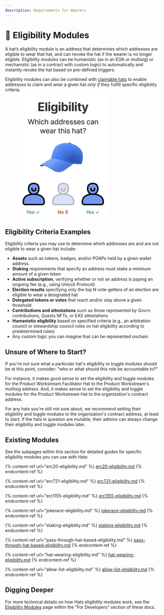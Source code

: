 ```yaml
---
description: Requirements for Wearers
---
```


# 🌟 Eligibility Modules

A hat’s eligibility module is an address that determines which addresses are eligible to wear that hat, and can revoke the hat if the wearer is no longer eligible. Eligibility modules can be humanistic (as in an EOA or multisig) or mechanistic (as in a contract with custom logic) to automatically and instantly revoke the hat based on pre-defined triggers.

Eligibility modules can also be combined with [claimable hats](../hatter-modules/making-hats-claimable.md) to enable addresses to claim and wear a given hat _only if_ they fulfill specific eligibility criteria.

<figure><img src="../../.gitbook/assets/Screenshot 2023-06-28 at 3.15.24 PM.png" alt="" width="300"><figcaption></figcaption></figure>

## **Eligibility Criteria Examples**

Eligibility criteria you may use to determine which addresses are and are not eligible to wear a given hat include:

* **Assets** such as tokens, badges, and/or POAPs held by a given wallet address
* **Staking** requirements that specify an address must stake a minimum amount of a given token
* **Active subscription**, verifying whether or not an address is paying an ongoing fee (e.g., using Unlock Protocol)
* **Election results** specifying only the top N vote-getters of an election are eligible to wear a designated hat
* **Delegated tokens or votes** that reach and/or stay above a given threshold
* **Contributions and attestations** such as those represented by Govrn contributions, Quests NFTs, or EAS attestations
* **Humanistic eligibility** based on specified criteria (e.g., an arbitration council or stewardship council rules on hat eligibility according to predetermined rules)
* Any custom logic you can imagine that can be represented onchain

## Unsure of Where to Start?

If you're not sure what a particular hat's eligibility or toggle modules should be at this point, consider: "who or what should this role be accountable to?"

For instance, it makes good sense to set the eligibility and toggle modules for the Product Workstream Facilitator Hat to the Product Workstream's multisig address. And, it makes sense to set the eligibility and toggle modules for the Product Workstream Hat to the organization's contract address.

For any hats you're still not sure about, we recommend setting their eligibility and toggle modules to the organization's contract address, at least to start. If the hats in question are mutable, their admins can always change their eligibility and toggle modules later.

## Existing Modules

See the subpages within this section for detailed guides for specific eligibility modules you can use with Hats:

{% content-ref url="erc20-eligibility.md" %}
[erc20-eligibility.md](erc20-eligibility.md)
{% endcontent-ref %}

{% content-ref url="erc721-eligibility.md" %}
[erc721-eligibility.md](erc721-eligibility.md)
{% endcontent-ref %}

{% content-ref url="erc1155-eligibility.md" %}
[erc1155-eligibility.md](erc1155-eligibility.md)
{% endcontent-ref %}

{% content-ref url="jokerace-eligibility.md" %}
[jokerace-eligibility.md](jokerace-eligibility.md)
{% endcontent-ref %}

{% content-ref url="staking-eligibility.md" %}
[staking-eligibility.md](staking-eligibility.md)
{% endcontent-ref %}

{% content-ref url="pass-through-hat-based-eligibility.md" %}
[pass-through-hat-based-eligibility.md](pass-through-hat-based-eligibility.md)
{% endcontent-ref %}

{% content-ref url="hat-wearing-eligibility.md" %}
[hat-wearing-eligibility.md](hat-wearing-eligibility.md)
{% endcontent-ref %}

{% content-ref url="allow-list-eligibility.md" %}
[allow-list-eligibility.md](allow-list-eligibility.md)
{% endcontent-ref %}

## Digging Deeper

For more technical details on how Hats eligibility modules work, see the [Eligibility Modules](../../for-developers/hats-protocol-overview/eligibility-modules.md) page within the "For Developers" section of these docs.
